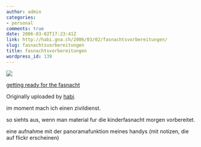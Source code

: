```yaml
---
author: admin
categories:
- personal
comments: true
date: 2006-03-02T17:23:41Z
link: http://habi.gna.ch/2006/03/02/fasnachtsvorbereitungen/
slug: fasnachtsvorbereitungen
title: fasnachtsvorbereitungen
wordpress_id: 139
---
```


[![](http://static.flickr.com/36/106851594_530ad41854_m.jpg)](http://www.flickr.com/photos/habi/106851594/)
   

 
  [getting ready for the fasnacht](http://www.flickr.com/photos/habi/106851594/)
    

  Originally uploaded by [habi](http://www.flickr.com/people/habi/).
 



im moment mach ich einen zivildienst.  

so siehts aus, wenn man material fur die kinderfasnacht morgen vorbereitet.  

eine aufnahme mit der panoramafunktion meines handys (mit notizen, die auf flickr erscheinen)
  


